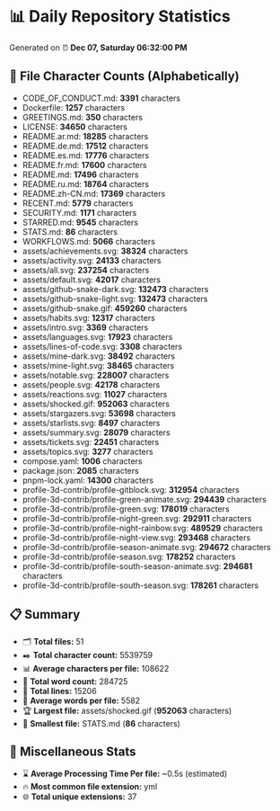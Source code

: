 # 📊 Daily Repository Statistics
Generated on ⏰ **Dec 07, Saturday 06:32:00 PM**

## 📂 File Character Counts (Alphabetically)
- CODE_OF_CONDUCT.md: **3391** characters
- Dockerfile: **1257** characters
- GREETINGS.md: **350** characters
- LICENSE: **34650** characters
- README.ar.md: **18285** characters
- README.de.md: **17512** characters
- README.es.md: **17776** characters
- README.fr.md: **17600** characters
- README.md: **17496** characters
- README.ru.md: **18764** characters
- README.zh-CN.md: **17369** characters
- RECENT.md: **5779** characters
- SECURITY.md: **1171** characters
- STARRED.md: **9545** characters
- STATS.md: **86** characters
- WORKFLOWS.md: **5066** characters
- assets/achievements.svg: **38324** characters
- assets/activity.svg: **24133** characters
- assets/all.svg: **237254** characters
- assets/default.svg: **42017** characters
- assets/github-snake-dark.svg: **132473** characters
- assets/github-snake-light.svg: **132473** characters
- assets/github-snake.gif: **459260** characters
- assets/habits.svg: **12317** characters
- assets/intro.svg: **3369** characters
- assets/languages.svg: **17923** characters
- assets/lines-of-code.svg: **3308** characters
- assets/mine-dark.svg: **38492** characters
- assets/mine-light.svg: **38465** characters
- assets/notable.svg: **228007** characters
- assets/people.svg: **42178** characters
- assets/reactions.svg: **11027** characters
- assets/shocked.gif: **952063** characters
- assets/stargazers.svg: **53698** characters
- assets/starlists.svg: **8497** characters
- assets/summary.svg: **28079** characters
- assets/tickets.svg: **22451** characters
- assets/topics.svg: **3277** characters
- compose.yaml: **1006** characters
- package.json: **2085** characters
- pnpm-lock.yaml: **14300** characters
- profile-3d-contrib/profile-gitblock.svg: **312954** characters
- profile-3d-contrib/profile-green-animate.svg: **294439** characters
- profile-3d-contrib/profile-green.svg: **178019** characters
- profile-3d-contrib/profile-night-green.svg: **292911** characters
- profile-3d-contrib/profile-night-rainbow.svg: **489529** characters
- profile-3d-contrib/profile-night-view.svg: **293468** characters
- profile-3d-contrib/profile-season-animate.svg: **294672** characters
- profile-3d-contrib/profile-season.svg: **178252** characters
- profile-3d-contrib/profile-south-season-animate.svg: **294681** characters
- profile-3d-contrib/profile-south-season.svg: **178261** characters

## 📋 Summary
- 🗂️ **Total files:** 51
- ✒️ **Total character count:** 5539759
- 📊 **Average characters per file:** 108622
- 📝 **Total word count:** 284725
- 🧾 **Total lines:** 15206
- 📐 **Average words per file:** 5582
- 🏆 **Largest file:** assets/shocked.gif (**952063** characters)
- 🥉 **Smallest file:** STATS.md (**86** characters)

## 🌟 Miscellaneous Stats
- ⌛ **Average Processing Time Per file:** ~0.5s (estimated)
- 🔥 **Most common file extension:** yml
- 🌐 **Total unique extensions:** 37
